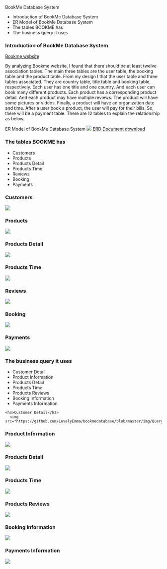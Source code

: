 BookMe Database System
<ul> 
  <a ="#introduction"><li>Introduction of BookMe Database System</li></a>
  <a ="#ER"><li> ER Model of BookMe Database System</li></a>
<a ="#tables"> <li>The tables BOOKME has</li></a>
<a ="#query"> <li> The business query it uses</li></a>
  </ul>

 
 
 <h3>Introduction of BookMe Database System</h3> 
<a href = "https://www.bookme.co.nz/"> Bookme website </a>
 <p>By analyzing Bookme website, I found that there should be at least twelve association tables. The main three tables are the user table, the booking table and the product table. From my design I that the user table and three tables associated. They are country table, title table and booking table, respectively. Each user has one title and one country. And each user can book many different products. Each product has a corresponding product detail. And each product may have multiple reviews. The product will have some pictures or videos. Finally, a product will have an organization date and time. After a user book a product, the user will pay for their bills. So, there will be a payment table. There are 12 tables to explain the relationship as below.</p>
 <a name="ER">ER Model of BookMe Database System</a>
<img src="https://github.com/LovelyEmma/bookmedatabase/blob/master/img/ERD.JPG">
<a href = "https://github.com/LovelyEmma/bookmedatabase/blob/master/img/bookme.vsdx">ERD Document download</a>

<a name="tables"><h3>The tables BOOKME has</h3></a>
<ul>
    <li>Customers</li>
  <li>Products</li>
 <li> Products Detail</li>
 <li> Products Time</li>
    <li>Reviews</li>
 <li>Booking</li>
 <li>Payments</li>
  </ul>
  
<h3>Customers</h3>
<img src="https://github.com/LovelyEmma/bookmedatabase/blob/master/img/Customers.JPG">

  <h3>Products</h3>
  <img src="https://github.com/LovelyEmma/bookmedatabase/blob/master/img/Products.JPG">
  
 <h3> Products Detail</h3>
   <img src="https://github.com/LovelyEmma/bookmedatabase/blob/master/img/ProductsDetails.JPG">
 <h3> Products Time</h3>
    <img src="https://github.com/LovelyEmma/bookmedatabase/blob/master/img/ProductsTime.JPG">
    <h3>Reviews</h3>
        <img src="https://github.com/LovelyEmma/bookmedatabase/blob/master/img/Reviews.JPG">
 <h3>Booking</h3>
 <img src="https://github.com/LovelyEmma/bookmedatabase/blob/master/img/Booking.JPG">
 <h3>Payments</h3>
  <img src="https://github.com/LovelyEmma/bookmedatabase/blob/master/img/Payments.JPG">
  
  
  <h3><a name="query">The business query it uses</h3></query>
  <ul>
    <li>Customer Detail</li>
  <li>Product Information</li>
 <li> Products Detail</li>
 <li> Products Time</li>
    <li>Products Reviews</li>
 <li>Booking Information</li>
 <li>Payments Information</li>
  </ul>
  
    <h3>Customer Detail</h3>
      <img src="https://github.com/LovelyEmma/bookmedatabase/blob/master/img/QueryCustomersDetails.png">
    
  <h3>Product Information</h3>
     <img src="https://github.com/LovelyEmma/bookmedatabase/blob/master/img/QueryProductsInformation.png">
 <h3> Products Detail</h3>
      <img src="https://github.com/LovelyEmma/bookmedatabase/blob/master/img/QueryProductsDetails.png">
 <h3> Products Time</h3>
      <img src="https://github.com/LovelyEmma/bookmedatabase/blob/master/img/QueryProductsTimes.png">
    <h3>Products Reviews</h3>
         <img src="https://github.com/LovelyEmma/bookmedatabase/blob/master/img/QueryProductsReviews.png">
 <h3>Booking Information</h3>
      <img src="https://github.com/LovelyEmma/bookmedatabase/blob/master/img/QueryBookingInformation.png">
 <h3>Payments Information</h3>
      <img src="https://github.com/LovelyEmma/bookmedatabase/blob/master/img/QueryPaymentInformations.png">

